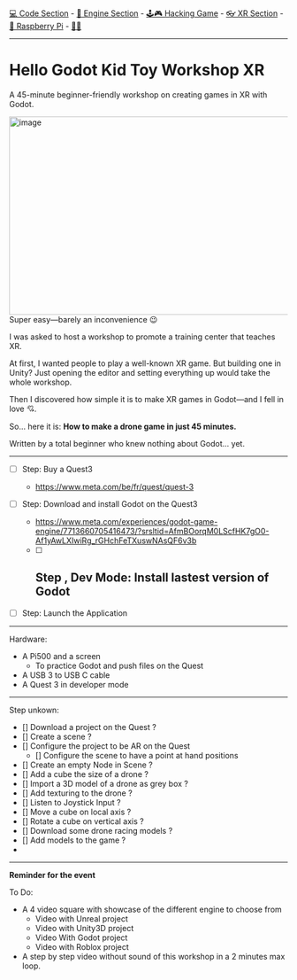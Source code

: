 [💻 Code Section](https://github.com/EloiStree/HelloGodotCode) - [🚂 Engine Section](https://github.com/EloiStree/HelloGodotEngineKeyword) - [🕹️🎮 Hacking Game](https://github.com/EloiStree/HelloGodotRemoteControlHub) - [👓 XR Section](https://github.com/EloiStree/HelloGodotXR)  - [🍓 Raspberry Pi](https://github.com/EloiStree/HelloRaspberryPi) - [🍺🍻](https://buymeacoffee.com/apintio)

------------------------------


# Hello Godot Kid Toy Workshop XR

A 45-minute beginner-friendly workshop on creating games in XR with Godot.

[<img width="628" height="358" alt="image" src="https://github.com/user-attachments/assets/67926c5c-7c06-40a3-bbd0-bd66e1b01724" />]([https://www.youtube.com/watch?v=NtH-HhaLw-Q](https://youtu.be/NtH-HhaLw-Q?t=89))
Super easy—barely an inconvenience 😉

I was asked to host a workshop to promote a training center that teaches XR.

At first, I wanted people to play a well-known XR game. But building one in Unity?
Just opening the editor and setting everything up would take the whole workshop.

Then I discovered how simple it is to make XR games in Godot—and I fell in love 💘.

So… here it is: **How to make a drone game in just 45 minutes.**

Written by a total beginner who knew nothing about Godot... yet.

---

- [ ] Step: Buy a Quest3
  - https://www.meta.com/be/fr/quest/quest-3 
- [ ] Step: Download and install Godot on the Quest3
  - https://www.meta.com/experiences/godot-game-engine/7713660705416473/?srsltid=AfmBOorqM0LScfHK7gO0-Af1yAwLXIwiRg_rGHchFeTXuswNAsQF6v3b
  -  [ ] Step , Dev Mode: Install lastest version of Godot
    -  
- [ ] Step: Launch the Application


----------------

Hardware:
- A Pi500 and a screen
  - To practice Godot and push files on the Quest
- A USB 3 to USB C cable
- A Quest 3 in developer mode



-----------

Step unkown:
- [] Download a project on the Quest ?
- [] Create a scene ?
- [] Configure the project to be AR on the Quest
  - [] Configure the scene to have a point at hand positions
- [] Create an empty Node in Scene ?
- [] Add a cube the size of a drone ?
- [] Import a 3D model of a drone as grey box ?
- [] Add texturing to the drone ?
- [] Listen to Joystick Input ?
- [] Move a cube on local axis ?
- [] Rotate a cube on vertical axis ?
- [] Download some drone racing models ?
- [] Add models to the game ?
- 


-------------------

**Reminder for the event**

To Do:
- A 4 video square with showcase of the different engine to choose from 
  - Video with Unreal project
  - Video with Unity3D project
  - Video With Godot project
  - Video with Roblox project 
- A step by step video without sound of this workshop in a 2 minutes max loop.
